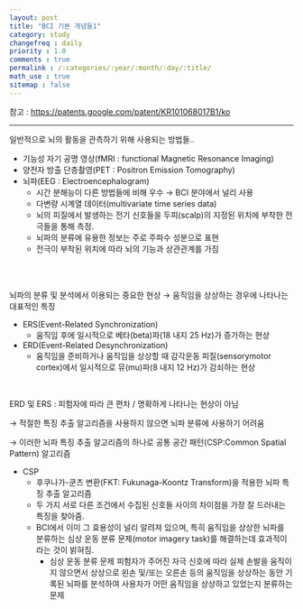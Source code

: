 ```yaml
---
layout: post
title: "BCI 기본 개념들1"
category: study
changefreq : daily
priority : 1.0
comments : true
permalink : /:categories/:year/:month/:day/:title/
math_use : true
sitemap : false
---
```






참고 : <https://patents.google.com/patent/KR101068017B1/ko>



---

일반적으로 뇌의 활동을 관측하기 위해 사용되는 방법들..

- 기능성 자기 공명 영상(fMRI : functional Magnetic Resonance Imaging)
- 양전자 방출 단층촬영(PET : Positron Emission Tomography)
- 뇌파(EEG : Electroencephalogram)
  - 시간 분해능이 다른 방법들에 비해 우수 → BCI 분야에서 널리 사용
  - 다변량 시계열 데이터(multivariate time series data)
  - 뇌의 피질에서 발생하는 전기 신호들을 두피(scalp)의 지정된 위치에 부착한 전극들을 통해 측정.
  - 뇌파의 분류에 유용한 정보는 주로 주파수 성분으로 표현
  - 전극이 부착된 위치에 따라 뇌의 기능과 상관관계를 가짐

<br>

<br>

뇌파의 분류 및 분석에서 이용되는 중요한 현상 → 움직임을 상상하는 경우에 나타나는 대표적인 특징

- ERS(Event-Related Synchronization)
  - 움직임 후에 일시적으로 베타(beta)파(18 내지 25 Hz)가 증가하는 현상
- ERD(Event-Related Desynchronization)
  - 움직임을 준비하거나 움직임을 상상할 때 감각운동 피질(sensorymotor cortex)에서 일시적으로 뮤(mu)파(8 내지 12 Hz)가 감쇠하는 현상

<br>

ERD 및 ERS : 피험자에 따라 큰 편차 / 명확하게 나타나는 현상이 아님

→ 적절한 특징 추출 알고리즘을 사용하지 않으면 뇌파 분류에 사용하기 어려움

→ 이러한 뇌파 특징 추출 알고리즘의 하나로 공통 공간 패턴(CSP:Common Spatial Pattern) 알고리즘



- CSP
  - 후쿠나가-쿤츠 변환(FKT: Fukunaga-Koontz Transform)을 적용한 뇌파 특징 추출 알고리즘
  - 두 가지 서로 다른 조건에서 수집된 신호들 사이의 차이점을 가장 잘 드러내는 특징을 찾아줌.
  - BCI에서 이미 그 효용성이 널리 알려져 있으며, 특히 움직임을 상상한 뇌파를 분류하는 심상 운동 분류 문제(motor imagery task)를 해결하는데 효과적이라는 것이 밝혀짐.
    - 심상 운동 분류 문제
      피험자가 주어진 자극 신호에 따라 실제 손발을 움직이지 않으면서 상상으로 왼손 및/또는 오른손 등의 움직임을 상상하는 동안 기록된 뇌파를 분석하여 사용자가 어떤 움직임을 상상하고 있었는지 분류하는 문제



